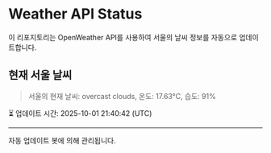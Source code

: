 
# Weather API Status

이 리포지토리는 OpenWeather API를 사용하여 서울의 날씨 정보를 자동으로 업데이트합니다.

## 현재 서울 날씨
> 서울의 현재 날씨: overcast clouds, 온도: 17.63°C, 습도: 91%

⏳ 업데이트 시간: 2025-10-01 21:40:42 (UTC)

---
자동 업데이트 봇에 의해 관리됩니다.
